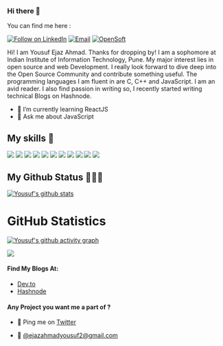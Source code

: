 
### Hi there 👋


You can find me here :
<p align="left">
  <a href="https://www.linkedin.com/in/yousuf-ejaz-ahmad-1833881b7/"><img title="Follow on LinkedIn" src="https://img.shields.io/badge/LinkedIn-0077B5?style=for-the-badge&logo=linkedin&logoColor=white"/></a>
  <a href="mailto:ejazahmadyousuf2@gmail.com"><img title="Email" src="https://img.shields.io/badge/Gmail-D14836?style=for-the-badge&logo=gmail&logoColor=white"/></a>
  <a href="https://dev.to/yousufejazahmad"><img title="OpenSoft" src="https://img.shields.io/badge/Dev.to-000000?style=for-the-badge&logo=dev.to&logoColor=white"/></a>  
  

Hi! I am Yousuf Ejaz Ahmad. Thanks for dropping by! I am a sophomore at Indian Institute of Information Technology, Pune. My major interest lies in open source and web Development. I really look forward to dive deep into the Open Source Community and contribute something useful. The programming languages I am fluent in are C, C++ and JavaScript. I am an avid reader. I also find passion in writing so, I recently started writing technical Blogs on Hashnode.



- 🌱 I’m currently learning ReactJS
- 💬 Ask me about JavaScript




## My skills 🚀

![](https://img.shields.io/badge/HTML5-E34F26?style=for-the-badge&logo=html5&logoColor=white)
![](https://img.shields.io/badge/JavaScript-F7DF1E?style=for-the-badge&logo=javascript&logoColor=black)
![](https://img.shields.io/badge/CSS3-1572B6?style=for-the-badge&logo=css3&logoColor=white)
![](https://img.shields.io/badge/SASS-hotpink.svg?style=for-the-badge&logo=SASS&logoColor=white)
![](https://img.shields.io/badge/Markdown-000000?style=for-the-badge&logo=markdown&logoColor=white)
![](https://img.shields.io/badge/React-20232A?style=for-the-badge&logo=react&logoColor=61DAFB)
![](https://img.shields.io/badge/node.js-%2343853D.svg?style=for-the-badge&logo=node-dot-js&logoColor=white)
![](https://img.shields.io/badge/Bootstrap-563D7C?style=for-the-badge&logo=bootstrap&logoColor=white)
![](https://img.shields.io/badge/figma-0AC97F?style=for-the-badge&logo=figma&logoColor=white)
![](https://img.shields.io/badge/c-%2300599C.svg?style=for-the-badge&logo=c&logoColor=white)
![](https://img.shields.io/badge/c++-%2300599C.svg?style=for-the-badge&logo=c%2B%2B&logoColor=white)






##  My Github Status 👩🏻‍💻
 

<a href="https://github.com/Yousuf-Ejaz/github-readme-stats">
  <img align="center" src="https://github-readme-stats.vercel.app/api?username=Yousuf-Ejaz&show_icons=true&include_all_commits=true&theme=material-palenight" alt="Yousuf's github stats" />
</a>
  
  <h1 align="left">GitHub Statistics</h1>

[![Yousuf's github activity graph](https://activity-graph.herokuapp.com/graph?username=Yousuf-Ejaz&theme=github)](https://github.com/ashutosh00710/github-readme-activity-graph)

<a href="https://github.com/Yousuf-Ejaz">
  <img align="center" src="https://github-readme-stats.vercel.app/api/top-langs/?username=Yousuf-Ejaz&theme=tokyonight&layout=compact&" />
</a>



#### Find My Blogs At:
- [Dev.to](https://dev.to/yousufejazahmad)
- [Hashnode](https://hashnode.com/@yousufejaz)


#### Any Project you want me a part of ?

 - 👀 Ping me on [Twitter](https://twitter.com/YousufEjazAhmad)

 - 💌 [@ejazahmadyousuf2@gmail.com](mailto:ejazahmadyousuf2@gmail.com)




